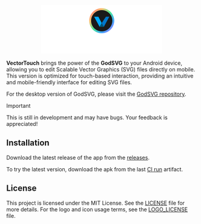 <p align="center">
  <img src="godot_only/android_icons/splash.png" width="320" alt="VectorTouch logo">
</p>

**VectorTouch** brings the power of the **GodSVG** to your Android device, allowing you to edit Scalable Vector Graphics (SVG) files directly on mobile. This version is optimized for touch-based interaction, providing an intuitive and mobile-friendly interface for editing SVG files.

For the desktop version of GodSVG, please visit the [GodSVG repository](https://github.com/MewPurPur/GodSVG).

>[!IMPORTANT]
>This is still in development and may have bugs. Your feedback is appreciated!

## Installation

Download the latest release of the app from the [releases](https://github.com/syntaxerror247/VectorTouch/releases).

To try the latest version, download the apk from the last [CI run](https://github.com/syntaxerror247/VectorTouch/actions) artifact.

## License

This project is licensed under the MIT License. See the [LICENSE](LICENSE) file for more details.
For the logo and icon usage terms, see the [LOGO_LICENSE](LOGO_LICENSE) file.
